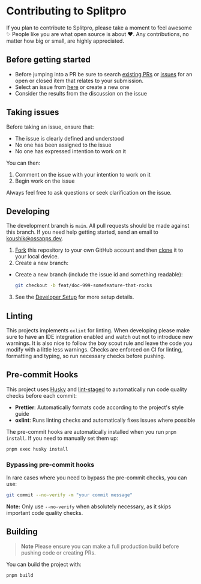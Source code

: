 # Contributing to Splitpro

If you plan to contribute to Splitpro, please take a moment to feel awesome ✨ People like you are what open source is about ♥. Any contributions, no matter how big or small, are highly appreciated.

## Before getting started

- Before jumping into a PR be sure to search [existing PRs](https://github.com/oss-apps/split-pro/pulls) or [issues](https://github.com/oss-apps/split-pro/issues) for an open or closed item that relates to your submission.
- Select an issue from [here](https://github.com/oss-apps/split-pro/issues) or create a new one
- Consider the results from the discussion on the issue

## Taking issues

Before taking an issue, ensure that:

- The issue is clearly defined and understood
- No one has been assigned to the issue
- No one has expressed intention to work on it

You can then:

1. Comment on the issue with your intention to work on it
2. Begin work on the issue

Always feel free to ask questions or seek clarification on the issue.

## Developing

The development branch is <code>main</code>. All pull requests should be made against this branch. If you need help getting started, send an email to koushik@ossapps.dev.

1. [Fork](https://help.github.com/articles/fork-a-repo/) this repository to your
   own GitHub account and then
   [clone](https://help.github.com/articles/cloning-a-repository/) it to your local device.
2. Create a new branch:

- Create a new branch (include the issue id and something readable):

  ```sh
  git checkout -b feat/doc-999-somefeature-that-rocks
  ```

3. See the [Developer Setup](https://github.com/oss-apps/split-pro?tab=readme-ov-file#developer-setup) for more setup details.

## Linting

This projects implements `oxlint` for linting. When developing please make sure to have an IDE integration enabled and watch out not to introduce new warnings. It is also nice to follow the boy scout rule and leave the code you modify with a little less warnings. Checks are enforced on CI for linting, formatting and typing, so run necessary checks before pushing.

## Pre-commit Hooks

This project uses [Husky](https://typicode.github.io/husky/) and [lint-staged](https://github.com/okonet/lint-staged) to automatically run code quality checks before each commit:

- **Prettier**: Automatically formats code according to the project's style guide
- **oxlint**: Runs linting checks and automatically fixes issues where possible

The pre-commit hooks are automatically installed when you run `pnpm install`. If you need to manually set them up:

```bash
pnpm exec husky install
```

### Bypassing pre-commit hooks

In rare cases where you need to bypass the pre-commit checks, you can use:

```bash
git commit --no-verify -m "your commit message"
```

**Note:** Only use `--no-verify` when absolutely necessary, as it skips important code quality checks.

## Building

> **Note**
> Please ensure you can make a full production build before pushing code or creating PRs.

You can build the project with:

```bash
pnpm build
```

